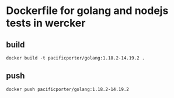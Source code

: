 # Dockerfile for golang and nodejs tests in wercker

## build

```
docker build -t pacificporter/golang:1.18.2-14.19.2 .
```

## push

```
docker push pacificporter/golang:1.18.2-14.19.2
```
